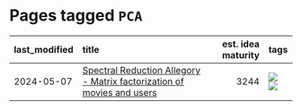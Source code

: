 # Pages tagged `PCA`

|last_modified|title|est. idea maturity|tags
|:---|:---|---:|:---|
|2024-05-07|[Spectral Reduction Allegory - Matrix factorization of movies and users](../pca_opus.md)|3244|[![](https://img.shields.io/badge/tag-PCA-957448)](../tags/PCA.md) [![](https://img.shields.io/badge/tag-publication-43d799)](../tags/publication.md)|